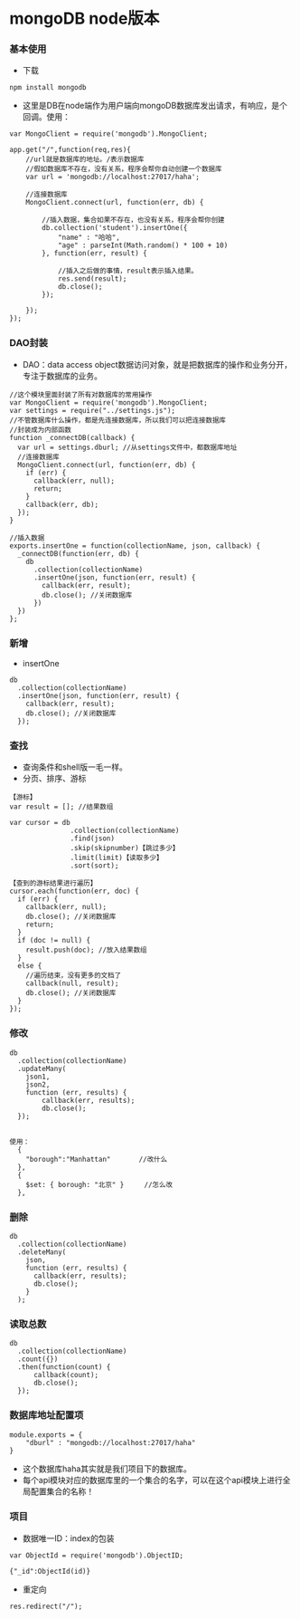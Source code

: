 # mongoDB node版本

### 基本使用

* 下载
```
npm install mongodb
```

* 这里是DB在node端作为用户端向mongoDB数据库发出请求，有响应，是个回调。使用：
```
var MongoClient = require('mongodb').MongoClient;

app.get("/",function(req,res){
    //url就是数据库的地址。/表示数据库
    //假如数据库不存在，没有关系，程序会帮你自动创建一个数据库
    var url = 'mongodb://localhost:27017/haha';
    
    //连接数据库
    MongoClient.connect(url, function(err, db) {

        //插入数据，集合如果不存在，也没有关系，程序会帮你创建
        db.collection('student').insertOne({
            "name" : "哈哈",
            "age" : parseInt(Math.random() * 100 + 10)
        }, function(err, result) {

            //插入之后做的事情，result表示插入结果。
            res.send(result);
            db.close();
        });

    });
});
```


### DAO封装

* DAO：data access object数据访问对象，就是把数据库的操作和业务分开，专注于数据库的业务。

```
//这个模块里面封装了所有对数据库的常用操作
var MongoClient = require('mongodb').MongoClient;
var settings = require("../settings.js");
//不管数据库什么操作，都是先连接数据库，所以我们可以把连接数据库
//封装成为内部函数
function _connectDB(callback) {
  var url = settings.dburl; //从settings文件中，都数据库地址
  //连接数据库
  MongoClient.connect(url, function(err, db) {
    if (err) {
      callback(err, null);
      return;
    }
    callback(err, db);
  });
}

//插入数据
exports.insertOne = function(collectionName, json, callback) {
  _connectDB(function(err, db) {
    db
      .collection(collectionName)
      .insertOne(json, function(err, result) {
        callback(err, result);
        db.close(); //关闭数据库
      })
  })
};
```


### 新增

* insertOne
```
db
  .collection(collectionName)
  .insertOne(json, function(err, result) {
    callback(err, result);
    db.close(); //关闭数据库
  });
```

### 查找

* 查询条件和shell版一毛一样。
* 分页、排序、游标
```
【游标】
var result = []; //结果数组

var cursor = db
               .collection(collectionName)
               .find(json)
               .skip(skipnumber)【跳过多少】
               .limit(limit)【读取多少】
               .sort(sort);

【查到的游标结果进行遍历】
cursor.each(function(err, doc) {
  if (err) {
    callback(err, null);
    db.close(); //关闭数据库
    return;
  }
  if (doc != null) {
    result.push(doc); //放入结果数组
  } 
  else {
    //遍历结束，没有更多的文档了
    callback(null, result);
    db.close(); //关闭数据库
  }
});

```

### 修改

```
db
  .collection(collectionName)
  .updateMany(
    json1,
    json2,
    function (err, results) {
        callback(err, results);
        db.close();
  });


使用：
  {
    "borough":"Manhattan"       //改什么
  },
  {
    $set: { borough: "北京" }     //怎么改
  },
```

### 删除

```
db
  .collection(collectionName)
  .deleteMany(
    json,
    function (err, results) {
      callback(err, results);
      db.close();
    }
  );
```

### 读取总数

```
db
  .collection(collectionName)
  .count({})
  .then(function(count) {
      callback(count);
      db.close();
  });
```


### 数据库地址配置项

```
module.exports = {
    "dburl" : "mongodb://localhost:27017/haha"
}
```

* 这个数据库haha其实就是我们项目下的数据库。
* 每个api模块对应的数据库里的一个集合的名字，可以在这个api模块上进行全局配置集合的名称！

### 项目

* 数据唯一ID：index的包装
```
var ObjectId = require('mongodb').ObjectID;

{"_id":ObjectId(id)}
```

* 重定向
```
res.redirect("/");
```
